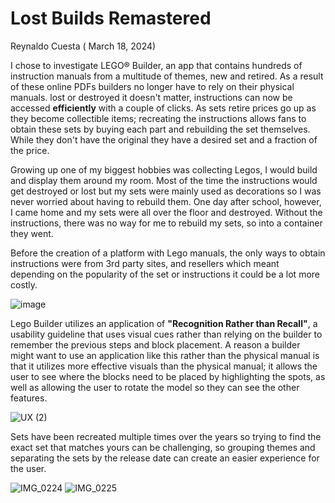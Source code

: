 # Lost Builds Remastered

Reynaldo Cuesta ( March 18, 2024)

I chose to investigate LEGO® Builder, an app that contains hundreds of instruction manuals from a multitude of themes, new and retired. As a result of these online PDFs builders no longer have to rely on their physical manuals. lost or destroyed it doesn't matter, instructions can now be accessed **efficiently** with a couple of clicks. As sets retire prices go up as they become collectible items; recreating the instructions allows fans to obtain these sets by buying each part and rebuilding the set themselves. While they don't have the original they have a desired set and a fraction of the price.

Growing up one of my biggest hobbies was collecting Legos, I would build and display them around my room. Most of the time the instructions would get destroyed or lost but my sets were mainly used as decorations so I was never worried about having to rebuild them. One day after school, however, I came home and my sets were all over the floor and destroyed. Without the instructions, there was no way for me to rebuild my sets, so into a container they went. 

Before the creation of a platform with Lego manuals, the only ways to obtain instructions were from  3rd party sites, and resellers which meant depending on the popularity of the set or instructions it could be a lot more costly. 

![image](https://github.com/ChicoState/ux-personal-portfolio-rccuesta/assets/157550065/c4f59383-f2e8-4d07-9e03-59a5520e2107)

Lego Builder utilizes an application of **"Recognition Rather than Recall"**, a usability guideline that uses visual cues rather than relying on the builder to remember the previous steps and block placement. A reason a builder might want to use an application like this rather than the physical manual is that it utilizes more effective visuals than the physical manual; it allows the user to see where the blocks need to be placed by highlighting the spots, as well as allowing the user to rotate the model so they can see the other features.

![UX  (2)](https://github.com/ChicoState/ux-personal-portfolio-rccuesta/assets/157550065/c2208cf4-30c0-4714-a6fc-67e5d33b590b)

Sets have been recreated multiple times over the years so trying to find the exact set that matches yours can be challenging, so grouping themes and separating the sets by the release date can create an easier experience for the user.

![IMG_0224](https://github.com/ChicoState/ux-personal-portfolio-rccuesta/assets/157550065/46d0686f-f4f2-41c5-b277-64f114809d4f)
![IMG_0225](https://github.com/ChicoState/ux-personal-portfolio-rccuesta/assets/157550065/586155da-72dc-48b3-88b7-6a635e3461fa)
